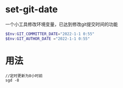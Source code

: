 # set-git-date
一个小工具修改环境变量，已达到修改git提交时间的功能
```powershell
$Env:GIT_COMMITTER_DATE="2022-1-1 0:55"
$Env:GIT_AUTHOR_DATE ="2022-1-1 0:55"
```

# 用法
```
//定时更新为8小时前
sgd -8 
```
